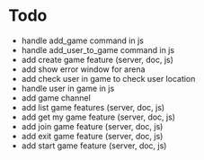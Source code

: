 # Todo

- handle add_game command in js
- handle add_user_to_game command in js
- add create game feature (server, doc, js)
- add show error window for arena
- add check user in game to check user location
- handle user in game in js
- add game channel
- add list game features (server, doc, js)
- add get my game feature (server, doc, js)
- add join game feature (server, doc, js)
- add exit game feature (server, doc, js)
- add start game feature (server, doc, js)